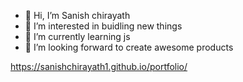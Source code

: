 - 👋 Hi, I’m Sanish chirayath
- 👀 I’m interested in buidling new things
- 🌱 I’m currently learning js
- 💞️ I’m looking forward to create awesome products

https://sanishchirayath1.github.io/portfolio/
<!---
sanishchirayath1/sanishchirayath1 is a ✨ special ✨ repository because its `README.md` (this file) appears on your GitHub profile.
You can click the Preview link to take a look at your changes.
--->
